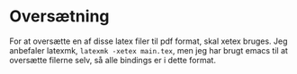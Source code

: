 # Oversætning
For at oversætte en af disse latex filer til pdf format, skal xetex bruges. Jeg anbefaler latexmk, `latexmk -xetex main.tex`, men jeg har brugt emacs til at oversætte filerne selv, så alle bindings er i dette format.
